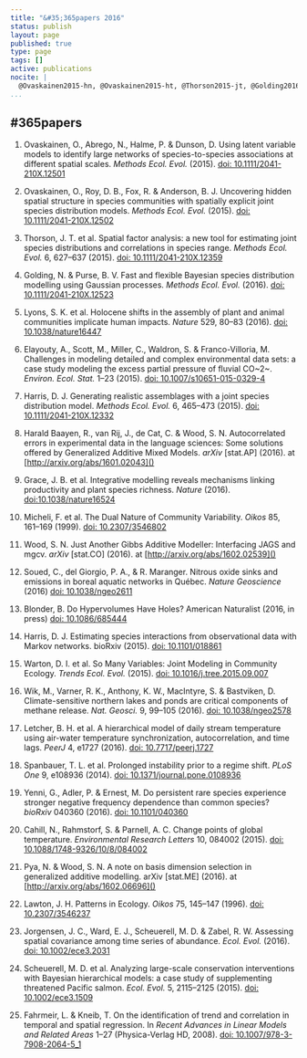 ```yaml
---
title: "&#35;365papers 2016"
status: publish
layout: page
published: true
type: page
tags: []
active: publications
nocite: |
  @Ovaskainen2015-hn, @Ovaskainen2015-ht, @Thorson2015-jt, @Golding2016-bb, @Lyons2016-sl, @Elayouty2015-pp, @Harris2015-rt, @Harald_Baayen2016-ew, @Grace2016-fh
...
```


## &#35;365papers

1. Ovaskainen, O., Abrego, N., Halme, P. & Dunson, D. Using latent variable models to identify large networks of species-to-species associations at different spatial scales. *Methods Ecol. Evol.* (2015). [doi: 10.1111/2041-210X.12501](http://doi.org/10.1111/2041-210X.12501)

2. Ovaskainen, O., Roy, D. B., Fox, R. & Anderson, B. J. Uncovering hidden spatial structure in species communities with spatially explicit joint species distribution models. *Methods Ecol. Evol.* (2015). [doi: 10.1111/2041-210X.12502](http://doi.org/10.1111/2041-210X.12502)

3. Thorson, J. T. et al. Spatial factor analysis: a new tool for estimating joint species distributions and correlations in species range. *Methods Ecol. Evol.* 6, 627–637 (2015). [doi: 10.1111/2041-210X.12359](http://doi.org/10.1111/2041-210X.12359)

4. Golding, N. & Purse, B. V. Fast and flexible Bayesian species distribution modelling using Gaussian processes. *Methods Ecol. Evol.* (2016). [doi: 10.1111/2041-210X.12523](http://doi.org/10.1111/2041-210X.12523)

5. Lyons, S. K. et al. Holocene shifts in the assembly of plant and animal communities implicate human impacts. *Nature* 529, 80–83 (2016). [doi: 10.1038/nature16447](http://doi.org/10.1038/nature16447)

6. Elayouty, A., Scott, M., Miller, C., Waldron, S. & Franco-Villoria, M. Challenges in modeling detailed and complex environmental data sets: a case study modeling the excess partial pressure of fluvial CO~2~. *Environ. Ecol. Stat.* 1–23 (2015). [doi: 10.1007/s10651-015-0329-4](http://doi.org/10.1007/s10651-015-0329-4)

7. Harris, D. J. Generating realistic assemblages with a joint species distribution model. *Methods Ecol. Evol.* 6, 465–473 (2015). [doi: 10.1111/2041-210X.12332](http://doi.org/10.1111/2041-210X.12332)

8. Harald Baayen, R., van Rij, J., de Cat, C. & Wood, S. N. Autocorrelated errors in experimental data in the language sciences: Some solutions offered by Generalized Additive Mixed Models. *arXiv* [stat.AP] (2016). at [http://arxiv.org/abs/1601.02043]()

9. Grace, J. B. et al. Integrative modelling reveals mechanisms linking productivity and plant species richness. *Nature* (2016). [doi:10.1038/nature16524](http://doi.org/10.1038/nature16524)

10. Micheli, F. et al. The Dual Nature of Community Variability. *Oikos* 85, 161–169 (1999). [doi: 10.2307/3546802](http://doi.org/10.2307/3546802)

11. Wood, S. N. Just Another Gibbs Additive Modeller: Interfacing JAGS and mgcv. *arXiv* [stat.CO] (2016). at [http://arxiv.org/abs/1602.02539]()

12. Soued, C., del Giorgio, P. A., & R. Maranger. Nitrous oxide sinks and emissions in boreal aquatic networks in Québec. *Nature Geoscience* (2016) [doi: 10.1038/ngeo2611](http://doi.org/10.1038/ngeo2611)

13. Blonder, B. Do Hypervolumes Have Holes? American Naturalist (2016, in press) [doi: 10.1086/685444](http://doi.org/10.1086/685444)

14. Harris, D. J. Estimating species interactions from observational data with Markov networks. bioRxiv (2015). [doi: 10.1101/018861](http://doi.org/10.1101/018861)

15. Warton, D. I. et al. So Many Variables: Joint Modeling in Community Ecology. *Trends Ecol. Evol.* (2015). [doi: 10.1016/j.tree.2015.09.007](http://doi.org/10.1016/j.tree.2015.09.007)

16. Wik, M., Varner, R. K., Anthony, K. W., MacIntyre, S. & Bastviken, D. Climate-sensitive northern lakes and ponds are critical components of methane release. *Nat. Geosci.* 9, 99–105 (2016). [doi: 10.1038/ngeo2578](http://doi.org/10.1038/ngeo2578)

17. Letcher, B. H. et al. A hierarchical model of daily stream temperature using air-water temperature synchronization, autocorrelation, and time lags. *PeerJ* 4, e1727 (2016). [doi: 10.7717/peerj.1727](http://doi.org/10.7717/peerj.1727)

18. Spanbauer, T. L. et al. Prolonged instability prior to a regime shift. *PLoS One* 9, e108936 (2014). [doi: 10.1371/journal.pone.0108936](http://doi.org/10.1371/journal.pone.0108936)

19. Yenni, G., Adler, P. & Ernest, M. Do persistent rare species experience stronger negative frequency dependence than common species? *bioRxiv* 040360 (2016). [doi: 10.1101/040360](http://doi.org/10.1101/040360)

20. Cahill, N., Rahmstorf, S. & Parnell, A. C. Change points of global temperature. *Environmental Research Letters* 10, 084002 (2015). [doi: 10.1088/1748-9326/10/8/084002](http://doi.org/10.1088/1748-9326/10/8/084002)

21. Pya, N. & Wood, S. N. A note on basis dimension selection in generalized additive modelling. arXiv [stat.ME] (2016). at [http://arxiv.org/abs/1602.06696]()

22. Lawton, J. H. Patterns in Ecology. *Oikos* 75, 145–147 (1996). [doi: 10.2307/3546237](http://doi.org/10.2307/3546237)

23. Jorgensen, J. C., Ward, E. J., Scheuerell, M. D. & Zabel, R. W. Assessing spatial covariance among time series of abundance. *Ecol. Evol.* (2016). [doi: 10.1002/ece3.2031](http://doi.org/10.1002/ece3.2031)

24. Scheuerell, M. D. et al. Analyzing large-scale conservation interventions with Bayesian hierarchical models: a case study of supplementing threatened Pacific salmon. *Ecol. Evol.* 5, 2115–2125 (2015). [doi: 10.1002/ece3.1509](https://doi.org/10.1002/ece3.1509)

25. Fahrmeir, L. & Kneib, T. On the identification of trend and correlation in temporal and spatial regression. In *Recent Advances in Linear Models and Related Areas* 1–27 (Physica-Verlag HD, 2008). [doi: 10.1007/978-3-7908-2064-5_1](https://doi.org/10.1007/978-3-7908-2064-5_1)
